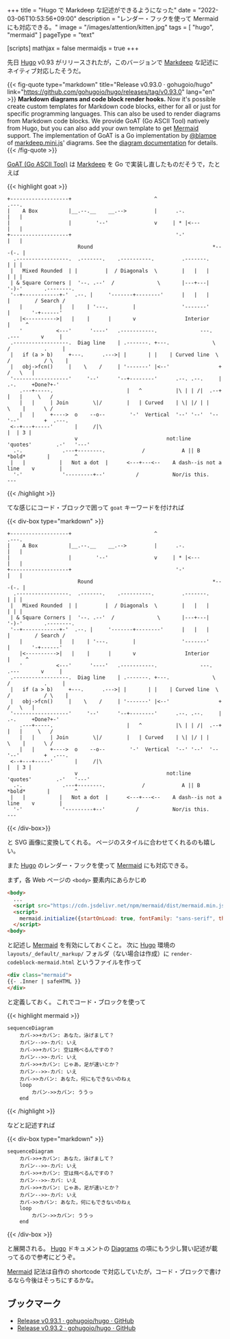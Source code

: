 +++
title = "Hugo で Markdeep な記述ができるようになった"
date =  "2022-03-06T10:53:56+09:00"
description = "レンダー・フックを使って Mermaid にも対応できる。"
image = "/images/attention/kitten.jpg"
tags = [ "hugo", "mermaid" ]
pageType = "text"

[scripts]
  mathjax = false
  mermaidjs = true
+++

先日 [Hugo] v0.93 がリリースされたが，このバージョンで [Markdeep] な記述にネイティブ対応したそうだ。

{{< fig-quote type="markdown" title="Release v0.93.0 · gohugoio/hugo" link="https://github.com/gohugoio/hugo/releases/tag/v0.93.0" lang="en" >}}
**Markdown diagrams and code block render hooks.** Now it's possible create custom templates for Markdown code blocks, either for all or just for specific programming languages. This can also be used to render diagrams from Markdown code blocks. We provide GoAT (Go ASCII Tool) natively from Hugo, but you can also add your own template to get [Mermaid](https://github.blog/2022-02-14-include-diagrams-markdown-files-mermaid/) support. The implementation of GoAT is a Go implementation by [@blampe](https://github.com/gohugoio/hugo/releases/tag/v0.93.0) of [markdeep.mini.js](https://github.com/gohugoio/hugo/releases/tag/v0.93.0)' diagrams. See the [diagram documentation](https://gohugo.io/content-management/diagrams/) for details.
{{< /fig-quote >}}

[GoAT (Go ASCII Tool)][GoAT] は [Markdeep] を Go で実装し直したものだそうで，たとえば

{{< highlight goat >}}
```goat
+-------------------+                           ^                      .---.
|    A Box          |__.--.__    __.-->         |      .-.             |   |
|                   |        '--'               v     | * |<---        |   |
+-------------------+                                  '-'             |   |
                       Round                                       *---(-. |
  .-----------------.  .-------.    .----------.         .-------.     | | |
 |   Mixed Rounded  | |         |  / Diagonals  \        |   |   |     | | |
 | & Square Corners |  '--. .--'  /              \       |---+---|     '-)-'       .--------.
 '--+------------+-'  .--. |     '-------+--------'      |   |   |       |        / Search /
    |            |   |    | '---.        |               '-------'       |       '-+------'
    |<---------->|   |    |      |       v                Interior                 |     ^
    '           <---'      '----'   .-----------.              ---.     .---       v     |
 .------------------.  Diag line    | .-------. +---.              \   /           .     |
 |   if (a > b)     +---.      .--->| |       | |    | Curved line  \ /           / \    |
 |   obj->fcn()     |    \    /     | '-------' |<--'                +           /   \   |
 '------------------'     '--'      '--+--------'      .--. .--.     |  .-.     +Done?+-'
    .---+-----.                        |   ^           |\ | | /|  .--+ |   |     \   /
    |   |     | Join        \|/        |   | Curved    | \| |/ | |    \    |      \ /
    |   |     +---->  o    --o--        '-'  Vertical  '--' '--'  '--  '--'        +  .---.
 <--+---+-----'       |     /|\                                                    |  | 3 |
                      v                             not:line    'quotes'        .-'   '---'
  .-.             .---+--------.            /            A || B   *bold*       |        ^
 |   |           |   Not a dot  |      <---+---<--    A dash--is not a line    v        |
  '-'             '---------+--'          /           Nor/is this.            ---
```
{{< /highlight >}}

てな感じにコード・ブロックで囲って `goat` キーワードを付ければ

{{< div-box type="markdown" >}}
```goat
+-------------------+                           ^                      .---.
|    A Box          |__.--.__    __.-->         |      .-.             |   |
|                   |        '--'               v     | * |<---        |   |
+-------------------+                                  '-'             |   |
                       Round                                       *---(-. |
  .-----------------.  .-------.    .----------.         .-------.     | | |
 |   Mixed Rounded  | |         |  / Diagonals  \        |   |   |     | | |
 | & Square Corners |  '--. .--'  /              \       |---+---|     '-)-'       .--------.
 '--+------------+-'  .--. |     '-------+--------'      |   |   |       |        / Search /
    |            |   |    | '---.        |               '-------'       |       '-+------'
    |<---------->|   |    |      |       v                Interior                 |     ^
    '           <---'      '----'   .-----------.              ---.     .---       v     |
 .------------------.  Diag line    | .-------. +---.              \   /           .     |
 |   if (a > b)     +---.      .--->| |       | |    | Curved line  \ /           / \    |
 |   obj->fcn()     |    \    /     | '-------' |<--'                +           /   \   |
 '------------------'     '--'      '--+--------'      .--. .--.     |  .-.     +Done?+-'
    .---+-----.                        |   ^           |\ | | /|  .--+ |   |     \   /
    |   |     | Join        \|/        |   | Curved    | \| |/ | |    \    |      \ /
    |   |     +---->  o    --o--        '-'  Vertical  '--' '--'  '--  '--'        +  .---.
 <--+---+-----'       |     /|\                                                    |  | 3 |
                      v                             not:line    'quotes'        .-'   '---'
  .-.             .---+--------.            /            A || B   *bold*       |        ^
 |   |           |   Not a dot  |      <---+---<--    A dash--is not a line    v        |
  '-'             '---------+--'          /           Nor/is this.            ---
```
{{< /div-box>}}


と SVG 画像に変換してくれる。
ページのスタイルに合わせてくれるのも嬉しい。

また [Hugo] のレンダー・フックを使って [Mermaid] にも対応できる。

まず，各 Web ページの `<body>` 要素内にあらかじめ

```html
<body>
  ...
  <script src="https://cdn.jsdelivr.net/npm/mermaid/dist/mermaid.min.js"></script>
  <script>
    mermaid.initialize({startOnLoad: true, fontFamily: "sans-serif", theme: "dark", sequence: {height: 40, mirrorActors: false}});
  </script>
<body>
```

と記述し [Mermaid] を有効にしておくこと。
次に [Hugo] 環境の `layouts/_default/_markup/` フォルダ（ない場合は作成）に `render-codeblock-mermaid.html` というファイルを作って

```html
<div class="mermaid">
{{- .Inner | safeHTML }}
</div>
```

と定義しておく。
これでコード・ブロックを使って

{{< highlight mermaid >}}
```mermaid
sequenceDiagram
    カバ->>+カバン: あなた，泳げまして？
    カバン-->>-カバ: いえ
    カバ->>+カバン: 空は飛べるんですの？
    カバン-->>-カバ: いえ
    カバ->>+カバン: じゃあ，足が速いとか？
    カバン-->>-カバ: いえ
    カバ->>カバン: あなた，何にもできないのねぇ
    loop
        カバン->>カバン: ううっ
    end
```
{{< /highlight >}}

などと記述すれば

{{< div-box type="markdown" >}}
```mermaid
sequenceDiagram
    カバ->>+カバン: あなた，泳げまして？
    カバン-->>-カバ: いえ
    カバ->>+カバン: 空は飛べるんですの？
    カバン-->>-カバ: いえ
    カバ->>+カバン: じゃあ，足が速いとか？
    カバン-->>-カバ: いえ
    カバ->>カバン: あなた，何にもできないのねぇ
    loop
        カバン->>カバン: ううっ
    end
```
{{< /div-box >}}

と展開される。
[Hugo] ドキュメントの [Diagrams](https://gohugo.io/content-management/diagrams/ "Diagrams | Hugo") の項にもう少し賢い記述が載ってるので参考にどうぞ。

[Mermaid] 記法は自作の shortcode で対応していたが，コード・ブロックで書けるなら今後はそっちにするかな。

## ブックマーク

- [Release v0.93.1 · gohugoio/hugo · GitHub](https://github.com/gohugoio/hugo/releases/tag/v0.93.1)
- [Release v0.93.2 · gohugoio/hugo · GitHub](https://github.com/gohugoio/hugo/releases/tag/v0.93.2)

[Hugo]: https://gohugo.io/ "The world’s fastest framework for building websites | Hugo"
[GoAT]: https://github.com/bep/goat "bep/goat: Render ASCII art as SVG diagrams"
[Markdeep]: http://casual-effects.com/markdeep/
[Mermaid]: https://mermaid-js.github.io/mermaid/ "mermaid - Markdownish syntax for generating flowcharts, sequence diagrams, class diagrams, gantt charts and git graphs."

